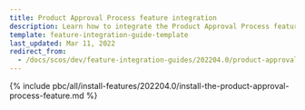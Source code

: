 ```yaml
---
title: Product Approval Process feature integration
description: Learn how to integrate the Product Approval Process feature into a Spryker project.
template: feature-integration-guide-template
last_updated: Mar 11, 2022
redirect_from:
  - /docs/scos/dev/feature-integration-guides/202204.0/product-approval-process-feature-integration.html
---
```


{% include pbc/all/install-features/202204.0/install-the-product-approval-process-feature.md %} <!-- To edit, see /_includes/pbc/all/install-features/202204.0/install-the-product-approval-process-feature.md -->
